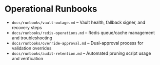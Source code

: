 # Operational Runbooks
- `docs/runbooks/vault-outage.md` – Vault health, fallback signer, and recovery steps
- `docs/runbooks/redis-operations.md` – Redis queue/cache management and troubleshooting
- `docs/runbooks/override-approval.md` – Dual-approval process for validation overrides
- `docs/runbooks/audit-retention.md` – Automated pruning script usage and verification
